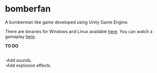 # bomberfan
A bomberman like game developed using Unity Game Engine.
<br />

There are binaries for Windows and Linux available [here](https://drive.google.com/open?id=0BygkGs-_Jsf6YWZEdFV3YlIzZnc).
You can watch a gameplay [here](https://www.youtube.com/watch?v=iKuuKEjtq84).
<br />

**TO DO**
<br /><br />

-Add sounds.
<br />
-Add explosion effects.
